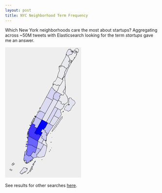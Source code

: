 ```yaml
---
layout: post
title: NYC Neighborhood Term Frequency
---
```


Which New York neighborhoods care the most about startups? Aggregating across ~50M tweets with Elasticsearch looking for the term *startups* gave me an answer.

<!--more-->

![Hood Frequency](/assets/HoodFrequency.png)

See results for other searches [here](http://www.newtweetcity.com/frequencies/manhattan?q=startups).
